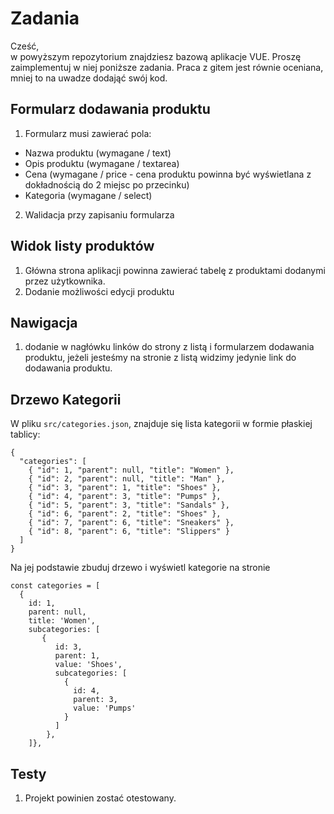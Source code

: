 # Zadania

Cześć, <br>w powyższym repozytorium znajdziesz bazową aplikacje VUE. Proszę zaimplementuj w niej poniższe zadania. Praca z gitem jest równie oceniana, mniej to na uwadze dodająć swój kod.

## Formularz dodawania produktu

1. Formularz musi zawierać pola:

- Nazwa produktu (wymagane / text)
- Opis produktu (wymagane / textarea)
- Cena (wymagane / price - cena produktu powinna być wyświetlana z dokładnością do 2 miejsc po przecinku)
- Kategoria (wymagane / select)

2. Walidacja przy zapisaniu formularza

## Widok listy produktów

1. Główna strona aplikacji powinna zawierać tabelę z produktami dodanymi przez użytkownika.
2. Dodanie możliwości edycji produktu

## Nawigacja

1.  dodanie w nagłówku linków do strony z listą i formularzem dodawania produktu, jeżeli jesteśmy na stronie z listą widzimy jedynie link do dodawania produktu.

## Drzewo Kategorii

W pliku `src/categories.json`, znajduje się lista kategorii w formie płaskiej tablicy:

```
{
  "categories": [
    { "id": 1, "parent": null, "title": "Women" },
    { "id": 2, "parent": null, "title": "Man" },
    { "id": 3, "parent": 1, "title": "Shoes" },
    { "id": 4, "parent": 3, "title": "Pumps" },
    { "id": 5, "parent": 3, "title": "Sandals" },
    { "id": 6, "parent": 2, "title": "Shoes" },
    { "id": 7, "parent": 6, "title": "Sneakers" },
    { "id": 8, "parent": 6, "title": "Slippers" }
  ]
}
```

Na jej podstawie zbuduj drzewo i wyświetl kategorie na stronie

```
const categories = [
  {
    id: 1,
    parent: null,
    title: 'Women',
    subcategories: [
       {
          id: 3,
          parent: 1,
          value: 'Shoes',
          subcategories: [
            {
              id: 4,
              parent: 3,
              value: 'Pumps'
            }
          ]
        },
    ]},
```

## Testy

1. Projekt powinien zostać otestowany.
